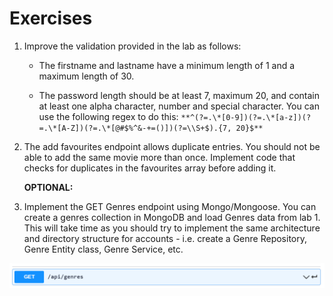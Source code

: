 # Exercises



1. Improve the validation provided in the lab as follows:

   + The firstname and lastname have a minimum length of 1 and a maximum length of 30.

   + The password length should be at least 7, maximum 20,  and contain at least one alpha character, number and special character. You can use the following regex to do this: 
     `**^(?=.\*[0-9])(?=.\*[a-z])(?=.\*[A-Z])(?=.\*[@#$%^&-+=()])(?=\\S+$).{7, 20}$**`

2. The add favourites endpoint allows duplicate entries. You should not be able to add the same movie more than once. Implement code that checks for duplicates in the favourites array before adding it.

   **OPTIONAL:** 

3. Implement the GET Genres endpoint using Mongo/Mongoose. You can create a genres collection in MongoDB and load  Genres data from lab 1.
   This will take time as you should try to implement the same architecture and directory structure for accounts - i.e. create a Genre Repository,  Genre Entity class, Genre  Service, etc. 

![image-20220331140938401](./img/image-20220331140938401.png)
